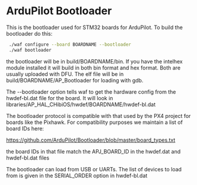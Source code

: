 # ArduPilot Bootloader

This is the bootloader used for STM32 boards for ArduPilot. To build
the bootloader do this:

```bash
 ./waf configure --board BOARDNAME --bootloader
 ./waf bootloader
```

the bootloader will be in build/BOARDNAME/bin. If you have the
intelhex module installed it will build in both bin format and hex
format. Both are usually uploaded with DFU. The elf file will be in
build/BOARDNAME/AP_Bootloader for loading with gdb.

The --bootloader option tells waf to get the hardware config from
the hwdef-bl.dat file for the board. It will look in
libraries/AP_HAL_CHibiOS/hwdef/BOARDNAME/hwdef-bl.dat

The bootloader protocol is compatible with that used by the PX4
project for boards like the Pixhawk. For compatibility purposes we
maintain a list of board IDs here:

  https://github.com/ArduPilot/Bootloader/blob/master/board_types.txt
  
the board IDs in that file match the APJ_BOARD_ID in the hwdef.dat and
hwdef-bl.dat files

The bootloader can load from USB or UARTs. The list of devices to load
from is given in the SERIAL_ORDER option in hwdef-bl.dat
